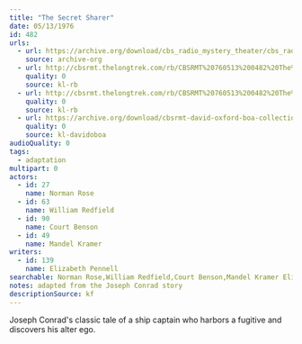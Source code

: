 ```yaml
---
title: "The Secret Sharer"
date: 05/13/1976
id: 482
urls: 
  - url: https://archive.org/download/cbs_radio_mystery_theater/cbs_radio_mystery_theater-0451-0500.zip/cbs_radio_mystery_theater-0451-0500%2Fcbsrmt_0482_the_secret_sharer.mp3
    source: archive-org
  - url: http://cbsrmt.thelongtrek.com/rb/CBSRMT%20760513%200482%20The%20Secret%20Sharer_wuwm.mp3
    quality: 0
    source: kl-rb
  - url: http://cbsrmt.thelongtrek.com/rb/CBSRMT%20760513%200482%20The%20Secret%20Sharer_wbbm_rb.mp3
    quality: 0
    source: kl-rb
  - url: https://archive.org/download/cbsrmt-david-oxford-boa-collection/CBSRMT-760513-0482-The-Secret-Sharer-(128-44)_WUWM-FM-{BoA}.mp3
    quality: 0
    source: kl-davidoboa
audioQuality: 0
tags: 
  - adaptation
multipart: 0
actors:  
  - id: 27
    name: Norman Rose  
  - id: 63
    name: William Redfield  
  - id: 90
    name: Court Benson  
  - id: 49
    name: Mandel Kramer
writers:  
  - id: 139
    name: Elizabeth Pennell
searchable: Norman Rose,William Redfield,Court Benson,Mandel Kramer Elizabeth Pennell
notes: adapted from the Joseph Conrad story
descriptionSource: kf
---
```

Joseph Conrad's classic tale of a ship captain who harbors a fugitive and discovers his alter ego.